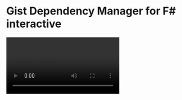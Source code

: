 # Gist Dependency Manager for F# interactive

<video src="./gist-dep-man-2.mp4">

The Gist dependency manager is now half alive until I discover how to properly distribute and tell others how to use it, in the meantime you can find quick and dirty instructions below

### Quick And Dirty Test

- `dotnet publish -o dist`
- `dotnet fsi --compilertool:./dist test.fsx`
